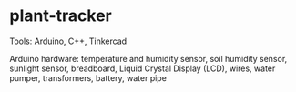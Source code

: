 # plant-tracker
<p>Tools: Arduino, C++, Tinkercad</p>
<p>Arduino hardware: temperature and humidity sensor, soil humidity sensor, sunlight sensor, breadboard, Liquid Crystal Display (LCD), wires, water pumper, transformers, battery, water pipe</p>
